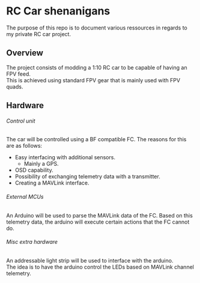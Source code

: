 # ****RC Car shenanigans****
The purpose of this repo is to document various ressources in regards to my private RC car project.

## Overview
The project consists of modding a 1:10 RC car to be capable of having an FPV feed.  
This is achieved using standard FPV gear that is mainly used with FPV quads.

## Hardware
###### Control unit
The car will be controlled using a BF compatible FC.
The reasons for this are as follows:
 - Easy interfacing with additional sensors.
   - Mainly a GPS.
 - OSD capability.
 - Possibility of exchanging telemetry data with a transmitter. 
 - Creating a MAVLink interface.

###### External MCUs

An Arduino will be used to parse the MAVLink data of the FC.
Based on this telemetry data, the arduino will execute certain actions that the FC cannot do.

###### Misc extra hardware
An addressable light strip will be used to interface with the arduino.  
The idea is to have the arduino control the LEDs based on MAVLink channel telemetry.
